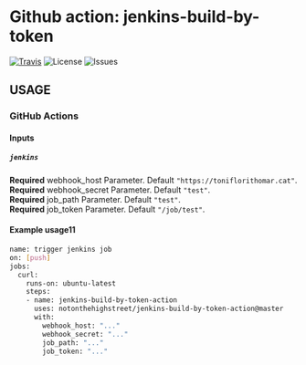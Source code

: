 # Github action: jenkins-build-by-token

[![Travis][travis-image]][travis-url]
![License][license-image]
![Issues][issues-image]

## USAGE

### GitHub Actions

#### Inputs

##### `jenkins`

**Required** webhook_host Parameter. Default `"https://toniflorithomar.cat"`.  
**Required** webhook_secret Parameter. Default `"test"`.  
**Required** job_path Parameter. Default `"test"`.  
**Required** job_token Parameter. Default `"/job/test"`.  

#### Example usage11

```bash
name: trigger jenkins job
on: [push]
jobs:
  curl:
    runs-on: ubuntu-latest
    steps:
    - name: jenkins-build-by-token-action
      uses: notonthehighstreet/jenkins-build-by-token-action@master
      with:
        webhook_host: "..."
        webhook_secret: "..."
        job_path: "..."
        job_token: "..."

```

[travis-image]: https://travis-ci.com/notonthehighstreet/jenkins-build-by-token-action.svg?branch=master
[travis-url]: https://travis-ci.com/notonthehighstreet/jenkins-build-by-token-action
[license-image]: https://img.shields.io/static/v1?label=licence&message=MIT&color=Green
[issues-image]: https://img.shields.io/github/issues/notonthehighstreet/jenkins-build-by-token-action
